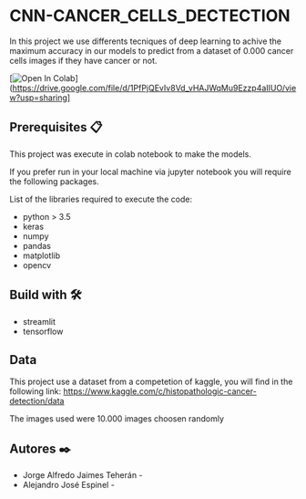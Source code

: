 # CNN-CANCER_CELLS_DECTECTION

In this project we use differents tecniques of deep learning to achive the maximum accuracy in our models to predict from a dataset of 0.000 cancer cells images if they have cancer or not.

[![Open In Colab](https://colab.research.google.com/assets/colab-badge.svg)](https://drive.google.com/file/d/1PfPjQEvIv8Vd_vHAJWqMu9Ezzp4aIIUO/view?usp=sharing]

## Prerequisites 📋

This project was execute in colab notebook to make the models.

If you prefer run in your local machine via jupyter notebook you will require the following packages.

List of the libraries required to execute the code:

* python > 3.5
* keras 
* numpy
* pandas
* matplotlib
* opencv


## Build with 🛠️

* streamlit
* tensorflow


## Data

This project use a dataset from a competetion of kaggle, you will find in the following link: https://www.kaggle.com/c/histopathologic-cancer-detection/data 

The images used were 10.000 images choosen randomly



## Autores ✒️
* Jorge Alfredo Jaimes Teherán - 
* Alejandro José Espinel - 
 
